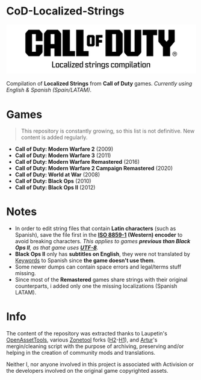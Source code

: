 # CoD-Localized-Strings
<picture>
  <source media="(prefers-color-scheme: dark)" srcset="https://github.com/atuburapaler/CoD-Localized-Strings/blob/main/Header.png">
  <source media="(prefers-color-scheme: light)" srcset="https://github.com/atuburapaler/CoD-Localized-Strings/blob/main/Header-Alt.png">
  <img alt="Main header." src="https://github.com/atuburapaler/CoD-Localized-Strings/blob/main/Header-Alt.png">
</picture>

Compilation of **Localized Strings** from **Call of Duty** games. _Currently using English & Spanish (Spain/LATAM)_.

# Games
> This repository is constantly growing, so this list is not definitive. New content is added regularly.
* **Call of Duty: Modern Warfare 2** (2009)
* **Call of Duty: Modern Warfare 3** (2011)
* **Call of Duty: Modern Warfare Remastered** (2016)
* **Call of Duty: Modern Warfare 2 Campaign Remastered** (2020)
* **Call of Duty: World at War** (2008)
* **Call of Duty: Black Ops** (2010)
* **Call of Duty: Black Ops II** (2012)
  
# Notes
* In order to edit string files that contain **Latin characters** (such as Spanish), save the file first in the **[ISO 8859-1](https://en.wikipedia.org/wiki/ISO/IEC_8859-1) (Western) encoder** to avoid breaking characters. *This applies to games **previous than Black Ops II**, as that game uses **[UTF-8](https://en.wikipedia.org/wiki/UTF-8)**.*
* **Black Ops II** only has **subtitles on English**, they were not translated by [Keywords](https://en.wikipedia.org/wiki/Keywords_Studios) to Spanish since **the game doesn't use them**.
* Some newer dumps can contain space errors and legal/terms stuff missing.
* Since most of the **Remastered** games share strings with their original counterparts, i added only one the missing localizations (Spanish LATAM).

# Info
The content of the repository was extracted thanks to Laupetin's [OpenAssetTools](https://github.com/Laupetin/OpenAssetTools), various [Zonetool](https://github.com/ZoneTool/zonetool) forks ([H2](https://github.com/alicealys/h2-zonetool)-[H1](https://github.com/Joelrau/h1-zonetool)), and [Artur](https://github.com/Artur16211)'s mergin/cleaning script with the purpose of archiving, preserving and/or helping in the creation of community mods and translations.

Neither I, nor anyone involved in this project is associated with Activision or the developers involved on the original game copyrighted assets.

